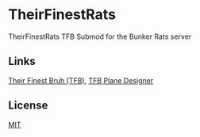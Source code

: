 # TheirFinestRats
 TheirFinestRats TFB Submod for the Bunker Rats server
 
## Links

[Their Finest Bruh (TFB)](https://steamcommunity.com/workshop/filedetails/?id=2559317737),
[TFB Plane Designer](https://steamcommunity.com/sharedfiles/filedetails/?id=2897704040)

## License

[MIT](https://choosealicense.com/licenses/mit/)
